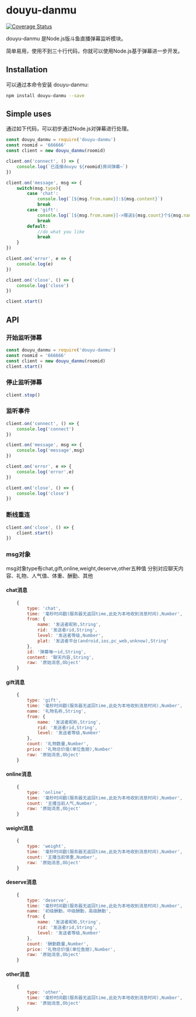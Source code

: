 # douyu-danmu

[![Coverage Status](https://coveralls.io/repos/github/BacooTang/douyu-danmu/badge.svg?branch=master)](https://coveralls.io/github/BacooTang/douyu-danmu?branch=master)

douyu-danmu 是Node.js版斗鱼直播弹幕监听模块。

简单易用，使用不到三十行代码，你就可以使用Node.js基于弹幕进一步开发。

## Installation

可以通过本命令安装 douyu-danmu:

```bash
npm install douyu-danmu --save
```

## Simple uses

通过如下代码，可以初步通过Node.js对弹幕进行处理。

```javascript
const douyu_danmu = require('douyu-danmu')
const roomid = '666666'
const client = new douyu_danmu(roomid)

client.on('connect', () => {
    console.log(`已连接douyu ${roomid}房间弹幕~`)
})

client.on('message', msg => {
    switch(msg.type){
        case 'chat':
            console.log(`[${msg.from.name}]:${msg.content}`)
            break
        case 'gift':
            console.log(`[${msg.from.name}]->赠送${msg.count}个${msg.name}`)
            break
        default:
            //do what you like
            break
    }
})

client.on('error', e => {
    console.log(e)
})

client.on('close', () => {
    console.log('close')
})

client.start()
```

## API

### 开始监听弹幕

```javascript
const douyu_danmu = require('douyu-danmu')
const roomid = '666666'
const client = new douyu_danmu(roomid)
client.start()
```

### 停止监听弹幕

```javascript
client.stop()
```

### 监听事件

```javascript
client.on('connect', () => {
    console.log('connect')
})

client.on('message', msg => {
    console.log('message',msg)
})

client.on('error', e => {
    console.log('error',e)
})

client.on('close', () => {
    console.log('close')
})
```

### 断线重连

```javascript
client.on('close', () => {
    client.start()
})
```

### msg对象

msg对象type有chat,gift,online,weight,deserve,other五种值
分别对应聊天内容、礼物、人气值、体重、酬勤、其他

#### chat消息
```javascript
    {
        type: 'chat',
        time: '毫秒时间戳(服务器无返回time,此处为本地收到消息时间),Number',
        from: {
            name: '发送者昵称,String',
            rid: '发送者rid,String',
            level: '发送者等级,Number',
            plat: '发送者平台(android,ios,pc_web,unknow),String'
        },
        id: '弹幕唯一id,String',
        content: '聊天内容,String',
        raw: '原始消息,Object'
    }
```

#### gift消息
```javascript
    {
        type: 'gift',
        time: '毫秒时间戳(服务器无返回time,此处为本地收到消息时间),Number',
        name: '礼物名称,String',
        from: {
            name: '发送者昵称,String',
            rid: '发送者rid,String',
            level: '发送者等级,Number'
        },
        count: '礼物数量,Number',
        price: '礼物总价值(单位鱼翅),Number'
        raw: '原始消息,Object'
    }
```

#### online消息
```javascript
    {
        type: 'online',
        time: '毫秒时间戳(服务器无返回time,此处为本地收到消息时间),Number',
        count: '主播当前人气,Number',
        raw: '原始消息,Object'
    }
```

#### weight消息
```javascript
    {
        type: 'weight',
        time: '毫秒时间戳(服务器无返回time,此处为本地收到消息时间),Number',
        count: '主播当前体重,Number',
        raw: '原始消息,Object'
    }
```

#### deserve消息
```javascript
    {
        type: 'deserve',
        time: '毫秒时间戳(服务器无返回time,此处为本地收到消息时间),Number',
        name: '初级酬勤，中级酬勤，高级酬勤',
        from: {
            name: '发送者昵称,String',
            rid: '发送者rid,String',
            level: '发送者等级,Number'
        },
        count: '酬勤数量,Number',
        price: '礼物总价值(单位鱼翅),Number',
        raw: '原始消息,Object'
    }
```

#### other消息
```javascript
    {
        type: 'other',
        time: '毫秒时间戳(服务器无返回time,此处为本地收到消息时间),Number',
        raw: '原始消息,Object'
    }
```